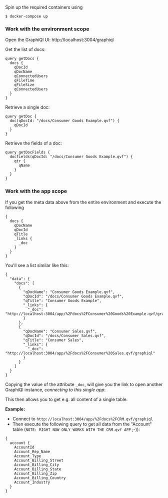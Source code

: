 
Spin up the required containers using

```
$ docker-compose up
```

### Work with the environment scope

Open the GraphiQl UI: http://localhost:3004/graphiql

Get the list of docs:

```
query getDocs {
  docs {
    qDocId
    qDocName
    qConnectedUsers
    qFileTime
    qFileSize
    qConnectedUsers
  }
}
```

Retrieve a single doc:

```
query getDoc {
  doc(qDocId: "/docs/Consumer Goods Example.qvf") {
    qDocId
  }
}
```

Retrieve the fields of a doc:
```
query getDocFields {
  docfields(qDocId: "/docs/Consumer Goods Example.qvf") {
    qtr {
      qName
    }
  }
}
```

### Work with the app scope

If you get the meta data above from the entire environment and execute the following

```
{
  docs {
    qDocName
    qDocId
    qTitle
    _links {
      _doc
    }
  }
}
```

You'll see a list similar like this:

```
{
  "data": {
    "docs": [
      {
        "qDocName": "Consumer Goods Example.qvf",
        "qDocId": "/docs/Consumer Goods Example.qvf",
        "qTitle": "Consumer Goods Example",
        "_links": {
          "_doc": "http://localhost:3004/app/%2Fdocs%2FConsumer%20Goods%20Example.qvf/graphiql"
        }
      },
      {
        "qDocName": "Consumer Sales.qvf",
        "qDocId": "/docs/Consumer Sales.qvf",
        "qTitle": "Consumer Sales",
        "_links": {
          "_doc": "http://localhost:3004/app/%2Fdocs%2FConsumer%20Sales.qvf/graphiql"
        }
      }
    ]
  }
}
```

Copying the value of the attribute `_doc`, will give you the link to open another GraphiQl instance, *connecting to this single app*: 

This then allows you to get e.g. all content of a single table.

**Example:**

- Connect to `http://localhost:3004/app/%2Fdocs%2FCRM.qvf/graphiql`
- Then execute the following query to get all data from the "Account" table (`NOTE: RIGHT NOW ONLY WORKS WITH THE CRM.qvf APP` ;-)):

```
{
  account {
    AccountId
    Account_Rep_Name
    Account_Type
    Account_Billing_Street
    Account_Billing_City
    Account_Billing_State
    Account_Billing_Zip
    Account_Billing_Country
    Account_Industry
  }
}
```
